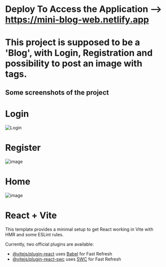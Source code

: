 # Deploy To Access the Application --> https://mini-blog-web.netlify.app

# This project is supposed to be a 'Blog', with Login, Registration and possibility to post an image with tags.

## Some screenshots of the project

# Login
![Login](https://cdn.discordapp.com/attachments/720151609056690176/1228478347932078211/image.png?ex=662c309e&is=6619bb9e&hm=4a3b12d98a0bf7a145451a6c6497f5e21e56493ffd3a8871197c2aedb6d806db&)

# Register
![image](https://github.com/TitanCodeXD/Mini-Blog/assets/91525737/3880dff4-b4d2-4b81-baef-bc23c3208070)

# Home
![image](https://github.com/TitanCodeXD/Mini-Blog/assets/91525737/4f9ea92a-efcb-4601-8a23-b33ca45c5100)

# React + Vite

This template provides a minimal setup to get React working in Vite with HMR and some ESLint rules.

Currently, two official plugins are available:

- [@vitejs/plugin-react](https://github.com/vitejs/vite-plugin-react/blob/main/packages/plugin-react/README.md) uses [Babel](https://babeljs.io/) for Fast Refresh
- [@vitejs/plugin-react-swc](https://github.com/vitejs/vite-plugin-react-swc) uses [SWC](https://swc.rs/) for Fast Refresh

